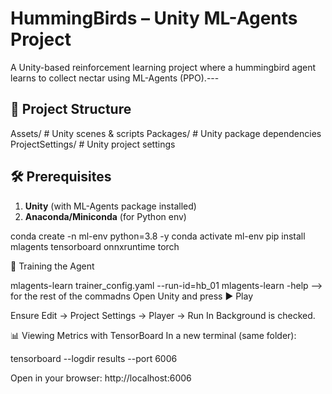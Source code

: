# HummingBirds – Unity ML-Agents Project

A Unity-based reinforcement learning project where a hummingbird agent learns to collect nectar using ML-Agents (PPO).---

## 📁 Project Structure

Assets/ # Unity scenes & scripts
Packages/ # Unity package dependencies
ProjectSettings/ # Unity project settings

## 🛠️ Prerequisites
1. **Unity** (with ML-Agents package installed)  
2. **Anaconda/Miniconda** (for Python env)

conda create -n ml-env python=3.8 -y
conda activate ml-env
pip install mlagents tensorboard onnxruntime torch


🏁 Training the Agent

mlagents-learn trainer_config.yaml --run-id=hb_01 
mlagents-learn -help --> for the rest of the commadns
Open Unity and press ▶️ Play

Ensure Edit → Project Settings → Player → Run In Background is checked.



📊 Viewing Metrics with TensorBoard
In a new terminal (same folder):

tensorboard --logdir results --port 6006

Open in your browser:
http://localhost:6006
